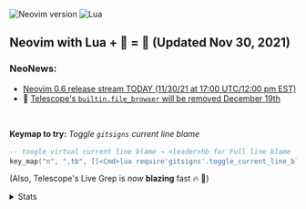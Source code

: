 ![Neovim version](https://img.shields.io/badge/Neovim-0.6.x-57A143?style=plastic&logo=neovim)
![Lua](https://img.shields.io/badge/lua-%232C2D72.svg?style=plastic&logo=lua&logoColor=white)
## Neovim with Lua + 🔭 = 🎉 (Updated Nov 30, 2021)

### NeoNews:
- [Neovim 0.6 release stream TODAY (11/30/21 at 17:00 UTC/12:00 pm EST)](https://neovim.discourse.group/t/neovim-0-6-release-stream-11-30-21-at-17-00-utc-12-00-pm-est/1535)
- 🔭 [Telescope's `builtin.file_browser` will be removed December 19th](https://github.com/nvim-telescope/telescope.nvim/issues/1470#issuecomment-974147513)

<br>

**Keymap to try:** _Toggle `gitsigns` current line blame_
```lua
-- toogle virtual current line blame → <leader>hb for Full line blame
key_map("n", ",tb", [[<Cmd>lua require'gitsigns'.toggle_current_line_blame()<CR>]], { noremap = true, silent = true })
```
(Also, Telescope's Live Grep is _now_ **blazing** fast 🔥 🔭)
<details>
  <summary>Stats</summary>
  
![Metrics](https://github.com/joelpalmer/joelpalmer/blob/main/github-metrics.svg)
  
</details>

